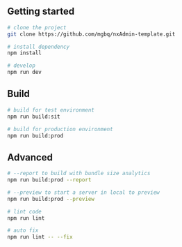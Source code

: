 
## Getting started

```bash
# clone the project
git clone https://github.com/mgbq/nxAdmin-template.git

# install dependency
npm install

# develop
npm run dev
```


## Build
```bash
# build for test environment
npm run build:sit

# build for production environment
npm run build:prod
```

## Advanced
```bash
# --report to build with bundle size analytics
npm run build:prod --report

# --preview to start a server in local to preview
npm run build:prod --preview

# lint code
npm run lint

# auto fix
npm run lint -- --fix
```